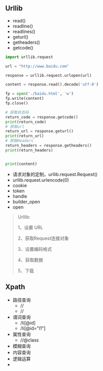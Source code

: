 ## Urllib

- read()
- readline()
- readlines()
- geturl()
- getheaders()
- getcode()

```python
import urllib.request

url = "http://www.baidu.com"

response = urllib.request.urlopen(url)

content = response.read().decode('utf-8')

fp = open('./baidu.html', 'w')
fp.write(content)
fp.close()

# 获取状态码
return_code = response.getcode()
print(return_code)
# 获取url
return_url = response.geturl()
print(return_url)
# 获取Headers
return_headers = response.getheaders()
print(return_headers)


print(content)
```

- 请求对象的定制，urllib.request.Request() 
- urllib.request.urlencode(0)
- cookie 
- token
- handle
- builder_open
- open









> Urllib:
>
> 1、设置 URL
>
> 2、获取Request连接对象
>
> 3、设置编码格式
>
> 4、获取数据
>
> 5、下载





## Xpath



- 路径查询
  - //
  - //
- 谓词查询
  - /li[@id]
  - /li[@id="l1"]
- 属性查询
  - //@class
- 模糊查询
- 内容查询
- 逻辑运算
- 